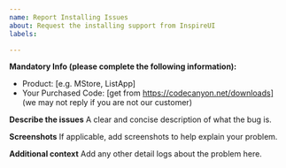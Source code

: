```yaml
---
name: Report Installing Issues
about: Request the installing support from InspireUI
labels: 

---
```


**Mandatory Info (please complete the following information):**
 - Product: [e.g. MStore, ListApp]
 - Your Purchased Code: [get from https://codecanyon.net/downloads]
(we may not reply if you are not our customer)

**Describe the issues**
A clear and concise description of what the bug is.

**Screenshots**
If applicable, add screenshots to help explain your problem.

**Additional context**
Add any other detail logs about the problem here.

